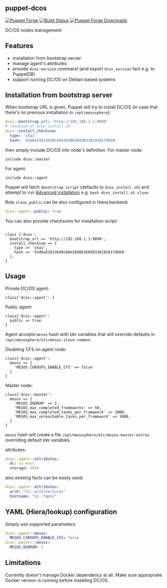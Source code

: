 ## puppet-dcos

[![Puppet
Forge](http://img.shields.io/puppetforge/v/deric/dcos.svg)](https://forge.puppetlabs.com/deric/dcos) [![Build Status](https://travis-ci.org/deric/puppet-dcos.png?branch=master)](https://travis-ci.org/deric/puppet-dcos) [![Puppet Forge
Downloads](http://img.shields.io/puppetforge/dt/deric/dcos.svg)](https://forge.puppetlabs.com/deric/dcos/scores)

DC/OS nodes management

## Features

 * installation from bootstrap server
 * manage agent's attributes
 * provide `dcos-version` command (and export `dcos_version` fact e.g. to PuppetDB)
 * support running DC/OS on Debian based systems

## Installation from bootstrap server

When bootstrap URL is given, Puppet will try to install DC/OS (in case that there's no previous installation in `/opt/mesosphere`):
```yaml
dcos::bootstrap_url: 'http://192.168.1.1:9090'
# checksum of dcos_install.sh
dcos::install_checksum:
  type: 'sha1'
  hash: '43d6a53813bd9c68e26d0b3b8d8338182017dbb8'
```
then simply include DC/OS into node's definition. For master node:
```puppet
include dcos::master
```
For agent:
```puppet
include dcos::agent
```

Puppet will fetch `$bootstrap_script` (defaults to `dcos_install.sh`) and attempt to run [Advanced installation](https://dcos.io/docs/1.10/installing/custom/advanced/) e.g. `bash dcos_install.sh slave`.

Role `slave_public` can be also configured in Hiera backend:
```yaml
dcos::agent::public: true
```

You can also provide checksums for installation script:
```puppet

class {'dcos':
  bootstrap_url => 'http://192.168.1.1:9090',
  install_checksum => {
    type => 'sha1',
    hash => '43d6a53813bd9c68e26d0b3b8d8338182017dbb8'
  },
}
```

## Usage

Private DC/OS agent:

```puppet
class{'dcos::agent': }
```
Public agent:
```puppet
class{'dcos::agent':
  public => true
}
```

Agent accepts `mesos` hash with `ENV` variables that will override defaults in `/opt/mesosphere/etc/mesos-slave-common`.

Disabling CFS on agent node:
```puppet
class{'dcos::agent':
  mesos => {
    'MESOS_CGROUPS_ENABLE_CFS' => false
  }
}
```

Master node:

```puppet
class{'dcos::master':
  mesos => {
    'MESOS_QUORUM' => 2,
    'MESOS_max_completed_frameworks' => 50,
    'MESOS_max_completed_tasks_per_framework' => 1000,
    'MESOS_max_unreachable_tasks_per_framework' => 1000,
  }
}
```
`mesos` hash will create a file `/opt/mesosphere/etc/mesos-master-extras` overriding default `ENV` variables.

attributes:
```yaml
dcos::agent::attributes:
  dc: us-east
  storage: SATA
```

also existing facts can be easily used:
```yaml
dcos::agent::attributes:
  arch: "%{::architecture}"
  hostname: "%{::fqdn}"
```

## YAML (Hiera/lookup) configuration

Simply use supported parameters:
```yaml
dcos::agent::mesos:
  MESOS_CGROUPS_ENABLE_CFS: false
dcos::master::mesos:
  MESOS_QUORUM: 2
```

## Limitations

Currently doesn't manage Docker dependency at all. Make sure appropriate Docker version is running before installing DC/OS.